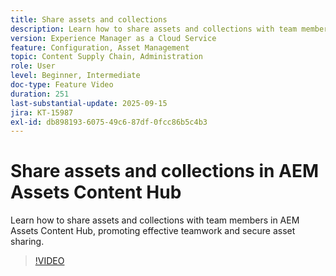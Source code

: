 ```yaml
---
title: Share assets and collections
description: Learn how to share assets and collections with team members in AEM Assets Content Hub, promoting effective teamwork and secure asset sharing.
version: Experience Manager as a Cloud Service
feature: Configuration, Asset Management
topic: Content Supply Chain, Administration
role: User
level: Beginner, Intermediate
doc-type: Feature Video
duration: 251
last-substantial-update: 2025-09-15
jira: KT-15987
exl-id: db898193-6075-49c6-87df-0fcc86b5c4b3
---
```

# Share assets and collections in AEM Assets Content Hub

Learn how to share assets and collections with team members in AEM Assets Content Hub, promoting effective teamwork and secure asset sharing.

>[!VIDEO](https://video.tv.adobe.com/v/3474890/?learn=on&enablevpops=on)
